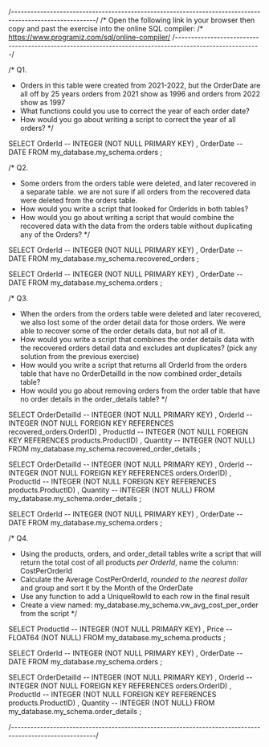 /*--------------------------------------------------------------------------------------------------------*/
/* Open the following link in your browser then copy and past the exercise into the online SQL compiler:
/* https://www.programiz.com/sql/online-compiler/
/*--------------------------------------------------------------------------------------------------------*/

/* Q1.
* Orders in this table were created from 2021-2022, but the OrderDate are all off by 25 years
  orders from 2021 show as 1996 and orders from 2022 show as 1997
* What functions could you use to correct the year of each order date?
* How would you go about writing a script to correct the year of all orders?
*/

SELECT  OrderId -- INTEGER (NOT NULL PRIMARY KEY)
      , OrderDate -- DATE
FROM my_database.my_schema.orders
;

/* Q2.
* Some orders from the orders table were deleted, and later recovered in a separate table.
  we are not sure if all orders from the recovered data were deleted from the orders table.
* How would you write a script that looked for OrderIds in both tables?
* How would you go about writing a script that would combine the recovered data with the
  data from the orders table without duplicating any of the Orders?
*/

SELECT  OrderId -- INTEGER (NOT NULL PRIMARY KEY)
      , OrderDate -- DATE
FROM my_database.my_schema.recovered_orders
;

SELECT  OrderId -- INTEGER (NOT NULL PRIMARY KEY)
      , OrderDate -- DATE
FROM my_database.my_schema.orders
;

/* Q3.
* When the orders from the orders table were deleted and later recovered, we also lost
  some of the order detail data for those orders.
  We were able to recover some of the order details data, but not all of it.
* How would you write a script that combines the order details data with the recovered
  orders detail data and excludes ant duplicates? (pick any solution from the previous exercise)
* How would you write a script that returns all OrderId from the orders table that have no
  OrderDetailId in the now combined order_details table?
* How would you go about removing orders from the order table that have no order details in
  the order_details table?
*/

SELECT  OrderDetailId -- INTEGER (NOT NULL PRIMARY KEY)
      , OrderId -- INTEGER (NOT NULL FOREIGN KEY REFERENCES recovered_orders.OrderID)
      , ProductId -- INTEGER (NOT NULL FOREIGN KEY REFERENCES products.ProductID)
      , Quantity -- INTEGER (NOT NULL)
FROM my_database.my_schema.recovered_order_details
;

SELECT  OrderDetailId -- INTEGER (NOT NULL PRIMARY KEY)
      , OrderId -- INTEGER (NOT NULL FOREIGN KEY REFERENCES orders.OrderID)
      , ProductId -- INTEGER (NOT NULL FOREIGN KEY REFERENCES products.ProductID)
      , Quantity -- INTEGER (NOT NULL)
FROM my_database.my_schema.order_details
;


SELECT  OrderId -- INTEGER (NOT NULL PRIMARY KEY)
      , OrderDate -- DATE
FROM my_database.my_schema.orders
;

/* Q4.
* Using the products, orders, and order_detail tables write a script that
   will return the total cost of all products *per OrderId*, name the column: CostPerOrderId
* Calculate the Average CostPerOrderId, *rounded to the nearest dollar*
   and group and sort it by the Month of the OrderDate
* Use any function to add a UniqueRowId to each row in the final result
* Create a view named: my_database.my_schema.vw_avg_cost_per_order from the script
*/

SELECT  ProductId -- INTEGER (NOT NULL PRIMARY KEY)
      , Price -- FLOAT64 (NOT NULL)
FROM my_database.my_schema.products
;

SELECT  OrderId -- INTEGER (NOT NULL PRIMARY KEY)
      , OrderDate -- DATE
FROM my_database.my_schema.orders
;

SELECT  OrderDetailId -- INTEGER (NOT NULL PRIMARY KEY)
      , OrderId -- INTEGER (NOT NULL FOREIGN KEY REFERENCES orders.OrderID)
      , ProductId -- INTEGER (NOT NULL FOREIGN KEY REFERENCES products.ProductID)
      , Quantity -- INTEGER (NOT NULL)
FROM my_database.my_schema.order_details
;

/*--------------------------------------------------------------------------------------------------------*/